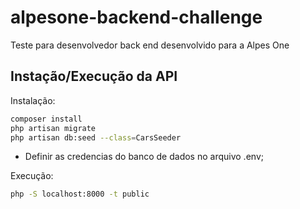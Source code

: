 # alpesone-backend-challenge

Teste para desenvolvedor back end desenvolvido para a Alpes One

## Instação/Execução da API

Instalação:

```sh
composer install
php artisan migrate
php artisan db:seed --class=CarsSeeder
```

- Definir as credencias do banco de dados no arquivo .env;

Execução:

```sh
php -S localhost:8000 -t public
```
